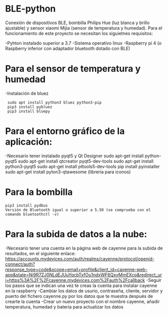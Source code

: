 # BLE-python
Conexión de dispositivos BLE, bombilla Philips Hue (luz blanca y brillo ajustable) y sensor xiaomi Mijia (sensor de temperatura y humedad).
Para el funcionamiento de este proyecto se necesitan los siguietnes requisitos:

-Pyhton instalado superior a 3.7
-Sistema operativo linux
-Raspberry pi 4 (o Raspberry inferior con adaptador bluetooth dotado con BLE)

# Para el sensor de temperatura y humedad
-Instalación de bluez
	 
	 sudo apt install python3 bluez python3-pip
	 pip3 install pybluez
	 pip3 install bluepy

# Para el entorno gráfico de la aplicación:
-Necesario tener instalado pyqt5 y Qt Designer
	sudo apt-get install python-pyqt5
	sudo apt-get install qtcreator pyqt5-dev-tools
	sudo apt-get install python3-pyqt5
	sudo apt-get install pttools5-dev-tools
	pip install pyinstaller 
	sudo apt-get install pyton3-qtawesome (librería para iconos)

# Para la bombilla
	pip3 install pydbus
	Versión de Bluetooth igual o superior a 5.50 (se comprueba con el comando bluetoothctl -v)

# Para la subida de datos a la nube: 
-Necesario tener una cuenta en la página web de cayenne para la subida de resultados, en el siguiente enlace: https://accounts.mydevices.com/auth/realms/cayenne/protocol/openid-connect/auth?response_type=code&scope=email+profile&client_id=cayenne-web-app&state=Ni9R7ZJ0NLdEJUuYqcbTxfOu1ndxWF6QxvMmEXcp&redirect_uri=https%3A%2F%2Fcayenne.mydevices.com%2Fauth%2Fcallback
-Seguir los pasos que se indican una vez te creas la cuenta para instalar cayenne en la raspberry
-Cambiar los datos de usurio, contraseña, cliente, servidor y puerto del fichero cayenne.py por los datos que te muestra después de crearte la cuenta 
-Crear un nuevo proyecto con el nombre cayenne, añadir temperatura, humedad y batería para actualizar los datos
